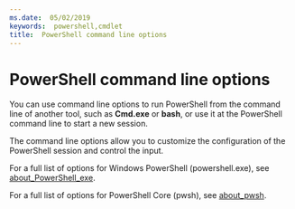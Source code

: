 ```yaml
---
ms.date:  05/02/2019
keywords:  powershell,cmdlet
title:  PowerShell command line options
---
```

# PowerShell command line options

You can use command line options to run PowerShell from the command line of another tool, such as
**Cmd.exe** or **bash**, or use it at the PowerShell command line to start a new session.

The command line options allow you to customize the configuration of the PowerShell session and control the input.

For a full list of options for Windows PowerShell (powershell.exe), see [about_PowerShell_exe](/powershell/module/Microsoft.PowerShell.Core/About/about_PowerShell_exe?view=powershell-5.1).

For a full list of options for PowerShell Core (pwsh), see [about_pwsh](/powershell/module/Microsoft.PowerShell.Core/About/about_pwsh).